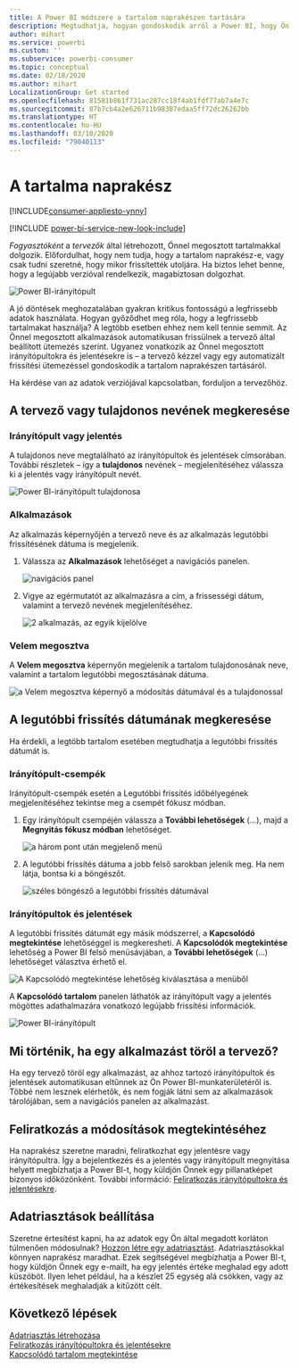 ```yaml
---
title: A Power BI módszere a tartalom naprakészen tartására
description: Megtudhatja, hogyan gondoskodik arról a Power BI, hogy Ön az adatok, jelentések, irányítópultok és alkalmazások legújabb verziójával dolgozhasson.
author: mihart
ms.service: powerbi
ms.custom: ''
ms.subservice: powerbi-consumer
ms.topic: conceptual
ms.date: 02/18/2020
ms.author: mihart
LocalizationGroup: Get started
ms.openlocfilehash: 81581b861f731ac287cc18f4ab1fdf77ab7a4e7c
ms.sourcegitcommit: 87b7cb4a2e626711b98387edaa5ff72dc26262bb
ms.translationtype: HT
ms.contentlocale: hu-HU
ms.lasthandoff: 03/10/2020
ms.locfileid: "79040113"
---
```

# <a name="your-content-is-up-to-date"></a>A tartalma naprakész

[!INCLUDE[consumer-appliesto-ynny](../includes/consumer-appliesto-ynny.md)]

[!INCLUDE [power-bi-service-new-look-include](../includes/power-bi-service-new-look-include.md)]

*Fogyasztóként* a *tervezők* által létrehozott, Önnel megosztott tartalmakkal dolgozik. Előfordulhat, hogy nem tudja, hogy a tartalom naprakész-e, vagy csak tudni szeretné, hogy mikor frissítették utoljára. Ha biztos lehet benne, hogy a legújabb verzióval rendelkezik, magabiztosan dolgozhat.  
 
![Power BI-irányítópult](media/end-user-fresh/power-bi-dashboards.png)


A jó döntések meghozatalában gyakran kritikus fontosságú a legfrissebb adatok használata. Hogyan győződhet meg róla, hogy a legfrissebb tartalmakat használja? A legtöbb esetben ehhez nem kell tennie semmit. Az Önnel megosztott alkalmazások automatikusan frissülnek a tervező által beállított ütemezés szerint. Ugyanez vonatkozik az Önnel megosztott irányítópultokra és jelentésekre is – a tervező kézzel vagy egy automatizált frissítési ütemezéssel gondoskodik a tartalom naprakészen tartásáról.  

Ha kérdése van az adatok verziójával kapcsolatban, forduljon a tervezőhöz.

## <a name="how-to-locate-the-name-of-the-designer-or-owner"></a>A tervező vagy tulajdonos nevének megkeresése

### <a name="dashboard-or-report"></a>Irányítópult vagy jelentés

A tulajdonos neve megtalálható az irányítópultok és jelentések címsorában. További részletek – így a **tulajdonos** nevének – megjelenítéséhez válassza ki a jelentés vagy irányítópult nevét.

![Power BI-irányítópult tulajdonosa](media/end-user-fresh/power-bi-owner.png)


### <a name="apps"></a>Alkalmazások

Az alkalmazás képernyőjén a tervező neve és az alkalmazás legutóbbi frissítésének dátuma is megjelenik.  

1. Válassza az **Alkalmazások** lehetőséget a navigációs panelen.

    ![navigációs panel](media/end-user-fresh/power-bi-nav-app.png)



2. Vigye az egérmutatót az alkalmazásra a cím, a frissességi dátum, valamint a tervező nevének megjelenítéséhez. 

    ![2 alkalmazás, az egyik kijelölve](media/end-user-fresh/power-bi-app.png)


### <a name="shared-with-me"></a>Velem megosztva
A **Velem megosztva** képernyőn megjelenik a tartalom tulajdonosának neve, valamint a tartalom legutóbbi megosztásának dátuma.

![a Velem megosztva képernyő a módosítás dátumával és a tulajdonossal](media/end-user-fresh/power-bi-share.png) 


## <a name="how-to-look-up-the-last-refresh-date"></a>A legutóbbi frissítés dátumának megkeresése
Ha érdekli, a legtöbb tartalom esetében megtudhatja a legutóbbi frissítés dátumát is. 

### <a name="dashboard-tiles"></a>Irányítópult-csempék
Irányítópult-csempék esetén a Legutóbbi frissítés időbélyegének megjelenítéséhez tekintse meg a csempét fókusz módban.

1. Egy irányítópult csempéjén válassza a **További lehetőségek** (...), majd a **Megnyitás fókusz módban** lehetőséget.

    ![a három pont után megjelenő menü](media/end-user-fresh/power-bi-focus-mode.png)

2. A legutóbbi frissítés dátuma a jobb felső sarokban jelenik meg. Ha nem látja, bontsa ki a böngészőt. 

    ![széles böngésző a legutóbbi frissítés dátumával](media/end-user-fresh/power-bi-last-refresh2.png)

### <a name="dashboards-and-reports"></a>Irányítópultok és jelentések
A legutóbbi frissítés dátumát egy másik módszerrel, a **Kapcsolódó megtekintése** lehetőséggel is megkeresheti.  A **Kapcsolódók megtekintése** lehetőség a Power BI felső menüsávjában, a **További lehetőségek** (...) lehetőséget választva érhető el.

![A Kapcsolódó megtekintése lehetőség kiválasztása a menüből](media/end-user-fresh/power-bi-view-related-dropdown.png)

A **Kapcsolódó tartalom** panelen láthatók az irányítópult vagy a jelentés mögöttes adathalmazára vonatkozó legújabb frissítési információk.

![Power BI-irányítópult](media/end-user-fresh/power-bi-refresh.png)

## <a name="what-happens-if-an-app-is-deleted-by-the-designer"></a>Mi történik, ha egy alkalmazást töröl a tervező?

Ha egy tervező töröl egy alkalmazást, az ahhoz tartozó irányítópultok és jelentések automatikusan eltűnnek az Ön Power BI-munkaterületéről is. Többé nem lesznek elérhetők, és nem fogják látni sem az alkalmazások tárolójában, sem a navigációs panelen az alkalmazást.


## <a name="subscribe-to-see-changes"></a>Feliratkozás a módosítások megtekintéséhez
Ha naprakész szeretne maradni, feliratkozhat egy jelentésre vagy irányítópultra. Így a bejelentkezés és a jelentés vagy irányítópult megnyitása helyett megbízhatja a Power BI-t, hogy küldjön Önnek egy pillanatképet bizonyos időközönként.  További információ: [Feliratkozás irányítópultokra és jelentésekre](end-user-subscribe.md).

## <a name="set-data-alerts"></a>Adatriasztások beállítása
Szeretne értesítést kapni, ha az adatok egy Ön által megadott korláton túlmenően módosulnak? [Hozzon létre egy adatriasztást](end-user-alerts.md).  Adatriasztásokkal könnyen naprakész maradhat. Ezek segítségével megbízhatja a Power BI-t, hogy küldjön Önnek egy e-mailt, ha egy jelentés értéke meghalad egy adott küszöböt.  Ilyen lehet például, ha a készlet 25 egység alá csökken, vagy az értékesítések meghaladják a kitűzött célt.  

## <a name="next-steps"></a>Következő lépések
[Adatriasztás létrehozása](end-user-alerts.md)    
[Feliratkozás irányítópultokra és jelentésekre](end-user-subscribe.md)    
[Kapcsolódó tartalom megtekintése](end-user-related.md)    
